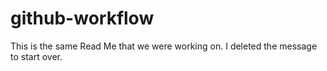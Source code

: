 # github-workflow
This is the same Read Me that we were working on. I deleted the message to start over. 
